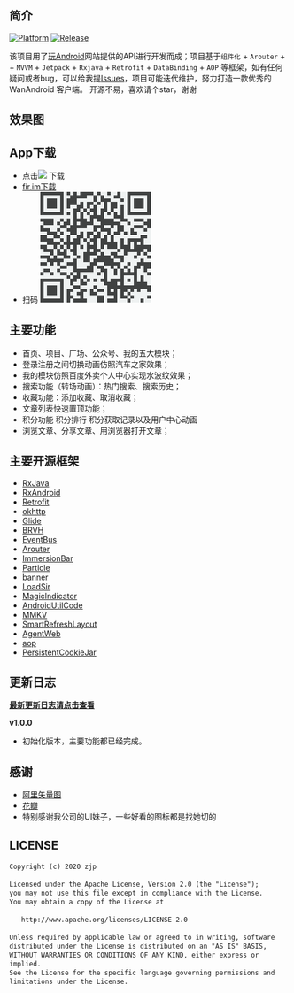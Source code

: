 ## 简介

[![Platform][1]][2]  [![Release][3]][4]  

[1]:https://img.shields.io/badge/platform-Android-blue.svg  
[2]:https://github.com/Jsonjia/zjp-wandroid-master/

[3]:https://img.shields.io/badge/API-21%2B-brightgreen.svg?style=flat
[4]:https://android-arsenal.com/api?level=21


该项目用了[玩Android](https://www.wanandroid.com/blog/show/2)网站提供的API进行开发而成；项目基于`组件化` + `Arouter` +  + `MVVM` + `Jetpack` + `Rxjava` + `Retrofit` + `DataBinding` + `AOP` 等框架，如有任何疑问或者bug，可以给我提[Issues](https://github.com/Jsonjia/zjp-wandroid-master/issues)，项目可能迭代维护，努力打造一款优秀的 WanAndroid 客户端。 开源不易，喜欢请个star，谢谢

## 效果图

## App下载
- 点击[![](https://img.shields.io/badge/Download-apk-green.svg)](https://github.com/Jsonjia/zjp-wandroid-master/blob/master/app/release/app-release.apk) 下载
- [fir.im下载](http://d.firim.info/24u9)
- 扫码
	![](./art/download_qr_code.png)

## 主要功能

- 首页、项目、广场、公众号、我的五大模块；
- 登录注册之间切换动画仿照汽车之家效果；
- 我的模块仿照百度外卖个人中心实现水波纹效果；
- 搜索功能（转场动画）：热门搜索、搜索历史；
- 收藏功能：添加收藏、取消收藏；
- 文章列表快速置顶功能；
- 积分功能 积分排行 积分获取记录以及用户中心动画
- 浏览文章、分享文章、用浏览器打开文章；

## 主要开源框架

- [RxJava](https://github.com/ReactiveX/RxJava)
- [RxAndroid](https://github.com/ReactiveX/RxAndroid)
- [Retrofit](https://github.com/square/retrofit)
- [okhttp](https://github.com/square/okhttp)
- [Glide](https://github.com/bumptech/glide)
- [BRVH](https://github.com/CymChad/BaseRecyclerViewAdapterHelper)
- [EventBus](https://github.com/greenrobot/EventBus)
- [Arouter](https://github.com/alibaba/ARouter)
- [ImmersionBar](https://github.com/gyf-dev/ImmersionBar)
- [Particle](https://github.com/JeasonWong/Particle)
- [banner](https://github.com/youth5201314/banner)
- [LoadSir](https://github.com/KingJA/LoadSir)
- [MagicIndicator](https://github.com/hackware1993/MagicIndicator)
- [AndroidUtilCode](https://github.com/Blankj/AndroidUtilCode)
- [MMKV](https://github.com/Tencent/MMKV)
- [SmartRefreshLayout](https://github.com/scwang90/SmartRefreshLayout)
- [AgentWeb](https://github.com/Justson/AgentWeb)
- [aop](https://github.com/HujiangTechnology/gradle_plugin_android_aspectjx)
- [PersistentCookieJar](https://github.com/franmontiel/PersistentCookieJar)


## 更新日志

**[最新更新日志请点击查看](https://github.com/Jsonjia/zjp-wandroid-master/releases)**

**v1.0.0**

- 初始化版本，主要功能都已经完成。

## 感谢
- [阿里矢量图](https://www.iconfont.cn/)
- [花瓣](https://huaban.com/)
- 特别感谢我公司的UI妹子，一些好看的图标都是找她切的


## LICENSE

```
Copyright (c) 2020 zjp

Licensed under the Apache License, Version 2.0 (the "License");
you may not use this file except in compliance with the License.
You may obtain a copy of the License at

   http://www.apache.org/licenses/LICENSE-2.0

Unless required by applicable law or agreed to in writing, software
distributed under the License is distributed on an "AS IS" BASIS,
WITHOUT WARRANTIES OR CONDITIONS OF ANY KIND, either express or implied.
See the License for the specific language governing permissions and
limitations under the License.
```
